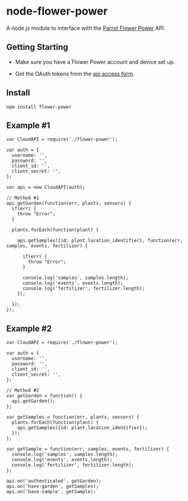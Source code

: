 node-flower-power
=======================

A node.js module to interface with the [Parrot Flower Power](http://www.parrot.com/flowerpower/) API.

Getting Starting
---------------

- Make sure you have a Flower Power account and device set up.

- Get the OAuth tokens from the [api access form](https://apiflowerpower.parrot.com/api_access/signup).

Install
-------

    npm install flower-power

Example #1
---

    var CloudAPI = require('./flower-power');

    var auth = {
      username: '',
      password: '',
      client_id: '',
      client_secret: '',
    };

    var api = new CloudAPI(auth);

    // Method #1
    api.getGarden(function(err, plants, sensors) {
      if(err) {
        throw "Error";
      }

      plants.forEach(function(plant) {

        api.getSamples({id: plant.location_identifier}, function(err, samples, events, fertilizer) {

          if(err) {
            throw "Error";
          }

          console.log('samples', samples.length);
          console.log('events', events.length);
          console.log('fertilizer', fertilizer.length);
        });

      });
    });


Example #2
---

    var CloudAPI = require('./flower-power');

    var auth = {
      username: '',
      password: '',
      client_id: '',
      client_secret: '',
    };

    // Method #2
    var getGarden = function() {
      api.getGarden();
    };

    var getSamples = function(err, plants, sensors) {
      plants.forEach(function(plant) {
        api.getSamples({id: plant.location_identifier});
      });
    };

    var getSample = function(err, samples, events, fertilizer) {
      console.log('samples', samples.length);
      console.log('events', events.length);
      console.log('fertilizer', fertilizer.length);
    };

    api.on('authenticated', getGarden);
    api.on('have-garden', getSamples);
    api.on('have-sample', getSample);

